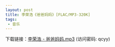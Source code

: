 ```yaml
---
layout: post
title: 李荣浩《爸爸妈妈》[FLAC/MP3-320K]
tags:
 - 音乐
---
```

下载链接：<a href="https://url89.ctfile.com/f/49227189-962939583-1eaf4e?p=qcyy" target="_blank">李荣浩 - 爸爸妈妈.mp3</a> (访问密码: qcyy)<br/>

